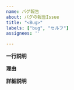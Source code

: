 ```yaml
---
name: バグ報告
about: バグの報告Issue
title: "<Bug>"
labels: ["bug", "セルフ"]
assignees: ''

---
```


**一行説明**

**理由**

**詳細説明**

